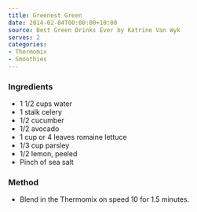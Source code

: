 ```yaml
---
title: Greenest Green
date: 2014-02-04T00:00:00+10:00
source: Best Green Drinks Ever by Katrine Van Wyk
serves: 2
categories:
- Thermomix
- Smoothies
---
```











### Ingredients

* 1 1/2 cups water
* 1 stalk celery
* 1/2 cucumber
* 1/2 avocado
* 1 cup or 4 leaves romaine lettuce
* 1/3 cup parsley
* 1/2 lemon, peeled
* Pinch of sea salt

### Method

* Blend in the Thermomix on speed 10 for 1.5 minutes.
